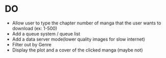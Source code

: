# DO 
- Allow user to type the chapter number of manga that the user wants to download (ex: 1-500)
- Add a queue system / queue list
- Add a data server mode(lower quality images for slow internet)
- Filter out by Genre
- Display the plot and a cover of the clicked manga (maybe not)
